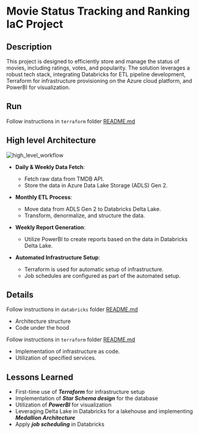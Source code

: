 # Movie Status Tracking and Ranking IaC Project

## Description

This project is designed to efficiently store and manage the status of movies, including ratings, votes, and popularity.
The solution leverages a robust tech stack, integrating Databricks for ETL pipeline development, Terraform for
infrastructure provisioning on the Azure cloud platform, and PowerBI for visualization.

## Run

Follow instructions in `terraform` folder [README.md](./terraform/README.md)

## High level Architecture
![high_level_workflow](https://github.com/NhanChau2409/movrec/assets/116027999/e1c022fb-4d8c-4b12-a979-84df6bbcde49)

- **Daily & Weekly Data Fetch**:
    - Fetch raw data from TMDB API.
    - Store the data in Azure Data Lake Storage (ADLS) Gen 2.

- **Monthly ETL Process**:
    - Move data from ADLS Gen 2 to Databricks Delta Lake.
    - Transform, denormalize, and structure the data.

- **Weekly Report Generation**:
    - Utilize PowerBI to create reports based on the data in Databricks Delta Lake.

- **Automated Infrastructure Setup**:
    - Terraform is used for automatic setup of infrastructure.
    - Job schedules are configured as part of the automated setup.

## Details

Follow instructions in `databricks` folder [README.md](./databricks/README.md)

- Architecture structure
- Code under the hood

Follow instructions in `terraform` folder [README.md](./terraform/README.md)

- Implementation of infrastructure as code.
- Utilization of specified services.

## Lessons Learned

- First-time use of **_Terraform_** for infrastructure setup
- Implementation of **_Star Schema design_** for the database
- Utilization of **_PowerBI_** for visualization
- Leveraging Delta Lake in Databricks for a lakehouse and implementing **_Medallion Architecture_**
- Apply **_job scheduling_** in Databricks
